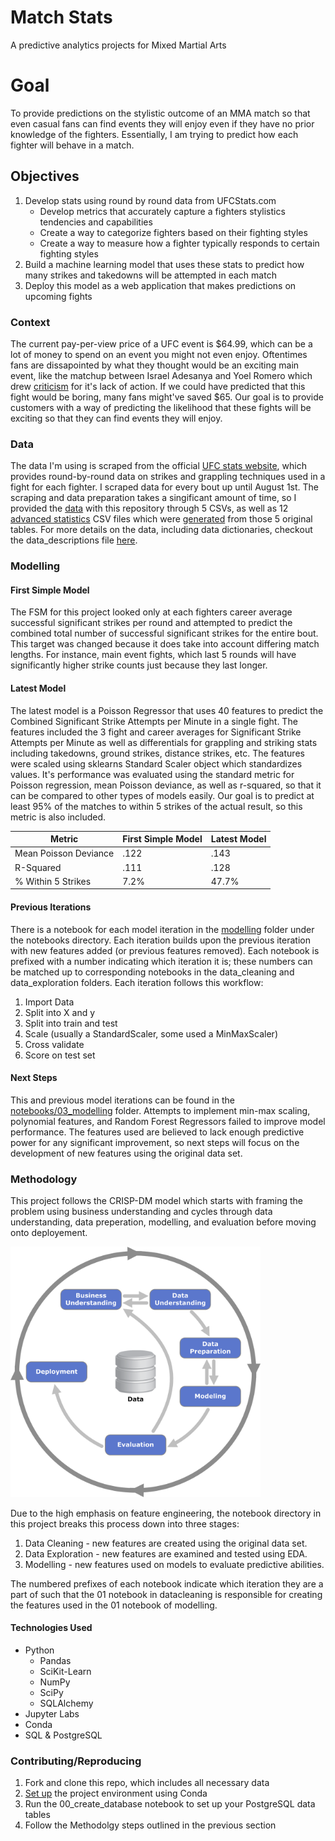 # Match Stats
A predictive analytics projects for Mixed Martial Arts

# Goal
To provide predictions on the stylistic outcome of an MMA match so that even casual fans can find events they 
will enjoy even if they have no prior knowledge of the fighters. Essentially, I am trying to predict how each
fighter will behave in a match.

## Objectives
1. Develop stats using round by round data from UFCStats.com
    * Develop metrics that accurately capture a fighters stylistics tendencies and capabilities
    * Create a way to categorize fighters based on their fighting styles
    * Create a way to measure how a fighter typically responds to certain fighting styles
2. Build a machine learning model that uses these stats to predict how many strikes and takedowns will be 
attempted in each match
3. Deploy this model as a web application that makes predictions on upcoming fights

### Context
The current pay-per-view price of a UFC event is $64.99, which can be a lot of money to spend on an event you 
might not even enjoy. Oftentimes fans are dissapointed by what they thought would be an exciting main event, 
like the matchup between Israel Adesanya and Yoel Romero which drew [criticism](https://talksport.com/sport/mma/679619/dana-white-ufc-248-adesanya-romero/) 
for it's lack of action. If we could have predicted that this fight would be boring, many fans might've saved 
$65. Our goal is to provide customers with a way of predicting the likelihood that these fights will be exciting 
so that they can find events they will enjoy.

### Data
The data I'm using is scraped from the official [UFC stats website](http://www.ufcstats.com/statistics/events/completed),
which provides round-by-round data on strikes and grappling techniques used in a fight for each fighter. I scraped data
for every bout up until August 1st. The scraping and data preparation takes a singificant amount of time, so I provided 
the [data](data/ufcstats_data) with this repository through 5 CSVs, as well as 12 [advanced statistics](data/ufc_stats/advanced_stats) 
CSV files which were [generated](notebooks/01_data_cleaning/07c_advanced_statistics_by_round.ipynb) from those 5 original tables.
For more details on the data, including data dictionaries, checkout the data_descriptions file [here](data_description.md).

### Modelling
#### First Simple Model
The FSM for this project looked only at each fighters career average successful significant strikes per round and attempted
to predict the combined total number of successful significant strikes for the entire bout. This target was changed because
it does take into account differing match lengths. For instance, main event fights, which last 5 rounds will have significantly
higher strike counts just because they last longer.


#### Latest Model
The latest model is a Poisson Regressor that uses 40 features to predict the Combined Significant Strike Attempts per 
Minute in a single fight. The features included the 3 fight and career averages for Significant Strike Attempts per 
Minute as well as differentials for grappling and striking stats including takedowns, ground strikes, distance strikes,
etc. The features were scaled using sklearns Standard Scaler object which standardizes values. It's performance was 
evaluated using the standard metric for Poisson regression, mean Poisson deviance, as well as r-squared, so that it 
can be compared to other types of models easily. Our goal is to predict at least 95% of the matches to within 5 strikes 
of the actual result, so this metric is also included.

Metric|First Simple Model|Latest Model
------|------------------|------------
Mean Poisson Deviance|.122|.143
R-Squared|.111|.128
% Within 5 Strikes|7.2%|47.7%

#### Previous Iterations
There is a notebook for each model iteration in the [modelling](notebooks/03_modelling) folder under the notebooks directory.
Each iteration builds upon the previous iteration with new features added (or previous features removed). Each notebook
is prefixed with a number indicating which iteration it is; these numbers can be matched up to corresponding notebooks
in the data_cleaning and data_exploration folders. Each iteration follows this workflow:
1. Import Data
2. Split into X and y
3. Split into train and test
4. Scale (usually a StandardScaler, some used a MinMaxScaler)
5. Cross validate
6. Score on test set


#### Next Steps
This and previous model iterations can be found in the [notebooks/03_modelling](notebooks_03_modelling) folder. Attempts 
to implement min-max scaling, polynomial features, and Random Forest Regressors failed to improve model performance. 
The features used are believed to lack enough predictive power for any significant improvement, so next steps will focus
on the development of new features using the original data set.

### Methodology
This project follows the CRISP-DM model which starts with framing the problem using business understanding and cycles through
data understanding, data preperation, modelling, and evaluation before moving onto deployement.

<img src=references/CRISPDM_Process_Diagram.png width=400>

Due to the high emphasis on feature engineering, the notebook directory in this project breaks this process down into three stages:
1. Data Cleaning - new features are created using the original data set.
2. Data Exploration - new features are examined and tested using EDA.
3. Modelling - new features used on models to evaluate predictive abilities.

The numbered prefixes of each notebook indicate which iteration they are a part of such that the 01 notebook in datacleaning
is responsible for creating the features used in the 01 notebook of modelling.

#### Technologies Used
- Python
   - Pandas
   - SciKit-Learn
   - NumPy
   - SciPy
   - SQLAlchemy
- Jupyter Labs
- Conda
- SQL & PostgreSQL

### Contributing/Reproducing
1. Fork and clone this repo, which includes all necessary data
2. [Set up](https://docs.conda.io/projects/conda/en/latest/user-guide/tasks/manage-environments.html) the project environment using Conda
3. Run the 00_create_database notebook to set up your PostgreSQL data tables
4. Follow the Methodolgy steps outlined in the previous section
